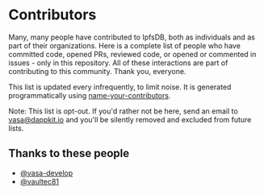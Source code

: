 # Contributors

Many, many people have contributed to IpfsDB, both as individuals and as part of their organizations. Here is a complete list of people who have committed code, opened PRs, reviewed code, or opened or commented in issues - only in this repository. All of these interactions are part of contributing to this community. Thank you, everyone.

This list is updated every infrequently, to limit noise. It is generated programmatically using [name-your-contributors](https://github.com/mntnr/name-your-contributors).

Note: This list is opt-out. If you'd rather not be here, send an email to [vasa@dappkit.io](mailto:vasa@dappkit.io) and you'll be silently removed and excluded from future lists.

## Thanks to these people

 - [@vasa-develop](https://github.com/vasa-develop)
 - [@vaultec81](https://github.com/vaultec81)